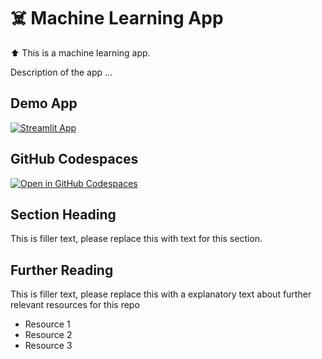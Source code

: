 # ☠️ Machine Learning App
⬆️ This is a machine learning app.


Description of the app ...

## Demo App

[![Streamlit App](https://static.streamlit.io/badges/streamlit_badge_black_white.svg)](https://AJ-machinelearning.streamlit.app/)

## GitHub Codespaces

[![Open in GitHub Codespaces](https://github.com/codespaces/badge.svg)](https://codespaces.new/streamlit/app-starter-kit?quickstart=1)

## Section Heading

This is filler text, please replace this with text for this section.

## Further Reading

This is filler text, please replace this with a explanatory text about further relevant resources for this repo
- Resource 1
- Resource 2
- Resource 3
